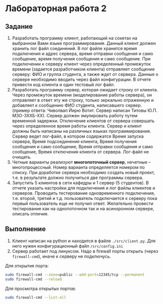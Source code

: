 # Лабораторная работа 2
## Задание
1.	Разработать программу клиент, работающий на сокетах на выбранном Вами языке программирования. Данный клиент должен хранить лог файл соединений. В лог файле хранится время подключения и адрес сервера, время отправки сообщения и само сообщение, время получения сообщения и само сообщение. При подключении к серверу клиент через определенный промежуток времени (задается разработчиком клиента) отправляет сообщение серверу: ФИО и группа студента, а также ждет от сервера. Данные о сервере необходимо вводить через файл конфигурации. В отчете привести код клиента и один тестовый лог файл.
2.	Разработать программу сервер, которая ожидает строку от клиента. Через промежуток времени (моделирование работы сервера), он отправляет в ответ эту же строку, только зеркально отраженную и добавляет к сообщению ФИО студента, написавшего сервер. (пример ответа: Чиволвап Йирю Вотит. Сервер написан Титовы Ю.П. М3О-3ХХБ-ХХ). Сервер должен эмулировать работу путем временной задержки. Отключение клиентов от сервера совершать через определенное время работы клиента. Сервер и клиент должны быть написаны на различных языках программирования. Сервер ведет лог-файл, в котором содержатся Время запуска сервера, Время подсоединения клиента, Время получения сообщения и само сообщение, Время отправки сообщения и само сообщение, Время отключения клиента от сервера. Лог-файл не очищать. 
3.	Четные варианты реализуют **многопоточный сервер**, нечетные – многопроцессный. Номер варианта определяется номером по списку. При доработке сервера необходимо создать новый проект, т.е. в результате должно получиться две программы сервера.
4.	Запустить 5 клиентов в сети кафедры и 1 сервер (5 студентов). В отчете указать настройки для подключения и лог файлы клиентов и серверов. Проводить тестирование одновременного подключения, т.е. второй, третий и т.д. пользователь подключается к серверу пока первый пользователь еще не получил ответ. Желательно провести тестирование как на однопоточном так и на асинхронном сервере, описать отличия. 
## Выполнение

1. Клиент написан на python и находится в файле `./src/client.py`. Для него нужен конфигурационный файл `/src/config.ini`
2. Сервер работает под линуксом. Надо в firewall порты открыть (через `firewall-cmd`), иначе к серверу не подключусь.

Для открытия порта:
```bash
sudo firewall-cmd --zone=public --add-port=12345/tcp --permanent
sudo firewall-cmd --reload
```

Для просмотра открытых портов:
```bash
sudo firewall-cmd --list-all
```